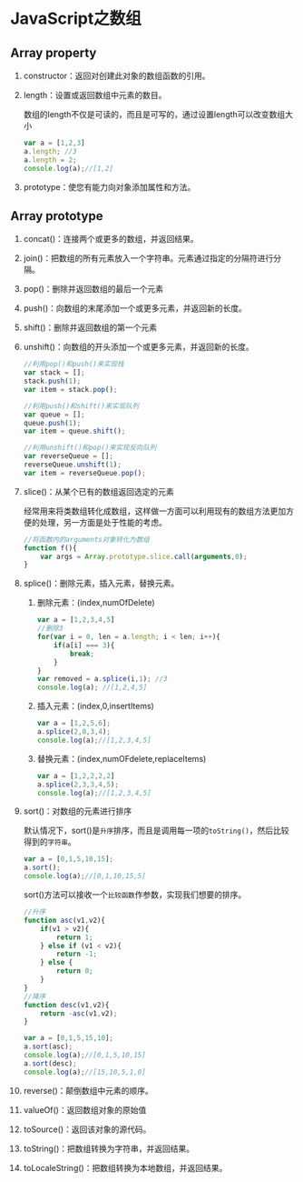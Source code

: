 # JavaScript之数组

## Array property

1. constructor：返回对创建此对象的数组函数的引用。

2. length：设置或返回数组中元素的数目。

	数组的length不仅是可读的，而且是可写的，通过设置length可以改变数组大小

	```javascript
	var a = [1,2,3]
	a.length; //3
	a.length = 2;
	console.log(a);//[1,2]
	```

3. prototype：使您有能力向对象添加属性和方法。

## Array prototype

1. concat()：连接两个或更多的数组，并返回结果。

2. join()：把数组的所有元素放入一个字符串。元素通过指定的分隔符进行分隔。

3. pop()：删除并返回数组的最后一个元素

4. push()：向数组的末尾添加一个或更多元素，并返回新的长度。

5. shift()：删除并返回数组的第一个元素

6. unshift()：向数组的开头添加一个或更多元素，并返回新的长度。

	```javascript
	//利用pop()和push()来实现栈
	var stack = [];
	stack.push(1);
	var item = stack.pop();
	```

	```javascript
	//利用push()和shift()来实现队列
	var queue = [];
	queue.push(1);
	var item = queue.shift();
	```

	```javascript
	//利用unshift()和pop()来实现反向队列
	var reverseQueue = [];
	reverseQueue.unshift(1);
	var item = reverseQueue.pop();
	```

7. slice()：从某个已有的数组返回选定的元素

	经常用来将类数组转化成数组，这样做一方面可以利用现有的数组方法更加方便的处理，另一方面是处于性能的考虑。

	```javascript
	//将函数内的arguments对象转化为数组
	function f(){
		var args = Array.prototype.slice.call(arguments,0);
	}
	```

8. splice()：删除元素，插入元素，替换元素。

	1. 删除元素：(index,numOfDelete)

		```javascript
		var a = [1,2,3,4,5]
		//删除3
		for(var i = 0, len = a.length; i < len; i++){
			if(a[i] === 3){
				break;
			}
		}
		var removed = a.splice(i,1); //3
		console.log(a); //[1,2,4,5]
		```

	2. 插入元素：(index,0,insertItems)

		```javascript
		var a = [1,2,5,6];
		a.splice(2,0,3,4);
		console.log(a);//[1,2,3,4,5]
		```

	3. 替换元素：(index,numOFdelete,replaceItems)

		```javascript
		var a = [1,2,2,2,2]
		a.splice(2,3,3,4,5);
		console.log(a);//[1,2,3,4,5]
		```

9. sort()：对数组的元素进行排序

	默认情况下，sort()是`升序`排序，而且是调用每一项的`toString()`，然后比较得到的`字符串`。

	```javascript
	var a = [0,1,5,10,15];
	a.sort();
	console.log(a);//[0,1,10,15,5]
	```

	sort()方法可以接收一个`比较函数`作参数，实现我们想要的排序。

	```javascript
	//升序
	function asc(v1,v2){
		if(v1 > v2){
			return 1;
		} else if (v1 < v2){
			return -1;
		} else {
			return 0;
		}
	}
	//降序
	function desc(v1,v2){
		return -asc(v1,v2);
	}

	var a = [0,1,5,15,10];
	a.sort(asc);
	console.log(a);//[0,1,5,10,15]
	a.sort(desc);
	console.log(a);//[15,10,5,1,0]
	```

10. reverse()：颠倒数组中元素的顺序。

11. valueOf()：返回数组对象的原始值

12. toSource()：返回该对象的源代码。

13. toString()：把数组转换为字符串，并返回结果。

14. toLocaleString()：把数组转换为本地数组，并返回结果。